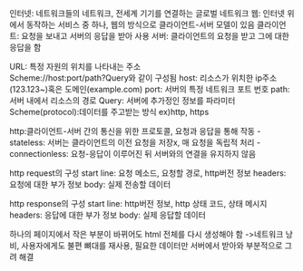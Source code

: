 인터넷: 네트워크들의 네트워크, 전세계 기기를 연결하는 글로벌 네트워크
웹: 인터넷 위에서 동작하는 서비스 중 하나, 웹의 방식으로 클라이언트-서버 모델이 있음
클라이언트: 요청을 보내고 서버의 응답을 받아 사용
서버: 클라이언트의 요청을 받고 그에 대한 응답을 함

URL: 특정 자원의 위치를 나타내는 주소  
    Scheme://host:port/path?Query와 같이 구성됨
        host: 리소스가 위치한 ip주소(123.123~)혹은 도메인(example.com)
        port: 서버의 특정 네트워크 포트 번호
        path: 서버 내에서 리소스의 경로
        Query: 서버에 추가정인 정보를 파라미터
        Scheme(protocol):데이터를 주고받는 방식 ex)http, https

http:클라이언트-서버 간의 통신을 위한 프로토콜, 요청과 응답을 통해 작동
-stateless: 서버는 클라이언트의 이전 요청을 저장x, 매 요청을 독립적 처리
-connectionless: 요청-응답이 이루어진 뒤 서버와의 연결을 유지하지 않음

http request의 구성
    start line: 요청 메소드, 요청할 경로, http버전 정보
    headers: 요청에 대한 부가 정보
    body: 실제 전송할 데이터

http response의 구성
    start line: http버전 정보, http 상태 코드, 상태 메시지
    headers: 응답에 대한 부가 정보
    body: 실제 응답할 데이터

하나의 페이지에서 작은 부분이 바뀌어도 html 전체를 다시 생성해야 함
->네트워크 낭비, 사용자에게도 불편
뼈대를 재사용, 필요한 데이터만 서버에서 받아와 부분적으로 그려 해결


